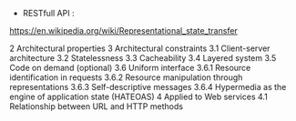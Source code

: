 
- RESTfull API :

https://en.wikipedia.org/wiki/Representational_state_transfer

2	Architectural properties
3	Architectural constraints
3.1	Client-server architecture
3.2	Statelessness
3.3	Cacheability
3.4	Layered system
3.5	Code on demand (optional)
3.6	Uniform interface
3.6.1	Resource identification in requests
3.6.2	Resource manipulation through representations
3.6.3	Self-descriptive messages
3.6.4	Hypermedia as the engine of application state (HATEOAS)
4	Applied to Web services
4.1	Relationship between URL and HTTP methods
